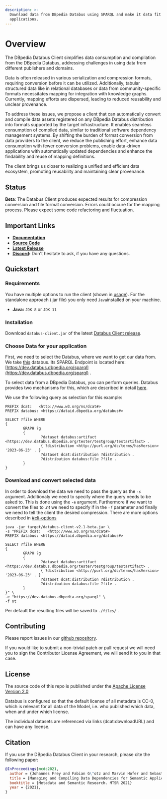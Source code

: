 ```yaml
---
description: >-
  Download data from DBpedia Databus using SPARQL and make it data fit for your
  applications.
---
```


# Overview

The DBpedia Databus Client simplifies data consumption and compilation from the DBpedia Databus, addressing challenges in using data from different publishers and domains.&#x20;

Data is often released in various serialization and compression formats, requiring conversion before it can be utilized. Additionally, tabular structured data like in relational databases or data from community-specific formats necessitates mapping for integration with knowledge graphs. Currently, mapping efforts are dispersed, leading to reduced reusability and unclear provenance.&#x20;

To address these issues, we propose a client that can automatically convert and compile data assets registered on any DBpedia Databus distribution into formats supported by the target infrastructure. It enables seamless consumption of compiled data, similar to traditional software dependency management systems. By shifting the burden of format conversion from data providers to the client, we reduce the publishing effort, enhance data consumption with fewer conversion problems, enable data-driven applications with automatically updated dependencies and enhance the findability and reuse of mapping definitions.

The client brings us closer to realizing a unified and efficient data ecosystem, promoting reusability and maintaining clear provenance.

## Status

**Beta**: The Databus Client produces expected results for compression conversion and file format conversion. Errors could occure for the mapping process. Please expect some code refactoring and fluctuation.

## Important Links

* [**Documentation**](https://dbpedia.gitbook.io/databus/v/download-client/)
* [**Source Code**](https://github.com/dbpedia/databus-client/tree/master)
* [**Latest Release**](https://github.com/dbpedia/databus-client/releases/latest)
* [**Discord**](https://discord.gg/fB8byAPP7e)**:** Don't hesitate to ask, if you have any questions.

## Quickstart

### Requirements

You have multiple options to run the client (shown in [usage](docs/usage/ "mention")). For the standalone approach (.jar file) you only need `Java`installed on your machine.

* **Java:** `JDK 8` or `JDK 11`

### Installation

Download `databus-client.jar` of the latest [Databus Client release](https://github.com/dbpedia/databus-client/releases/latest).

### Choose Data for your application

First, we need to select the Databus, where we want to get our data from. We take [this](https://dev.databus.dbpedia.org/) databus. Its SPARQL Endpoint is located here: [https://dev.databus.dbpedia.org/sparql](https://dev.databus.dbpedia.org/sparql) .

To select data from a DBpedia Databus, you can perform queries. Databus provides two mechanisms for this, which are described in detail [here](https://dbpedia.gitbook.io/databus/#querying-metainformation).&#x20;

We use the following query as selection for this example:

```
PREFIX dcat:   <http://www.w3.org/ns/dcat#>
PREFIX databus: <https://dataid.dbpedia.org/databus#>

SELECT ?file WHERE
{
        GRAPH ?g
        {
                ?dataset databus:artifact <https://dev.databus.dbpedia.org/tester/testgroup/testartifact> .
                { ?distribution <http://purl.org/dc/terms/hasVersion> '2023-06-23' . }
                ?dataset dcat:distribution ?distribution .
                ?distribution databus:file ?file .
        }
}
```

### Download and convert selected data

In order to download the data we need to pass the query as the _`-s`_ argument. Additionaly we need to specify where the query needs to be asked to. This is done using the `-e` argument. Furthermore if we want to convert the files to _.nt_ we need to specify if in the _`-f`_ parameter and finally we need to tell the client the desired compression. There are more options described in [#cli-options](docs/usage/cli.md#cli-options "mention")

```
java -jar target/databus-client-v2.1-beta.jar \
-s "PREFIX dcat:   <http://www.w3.org/ns/dcat#>
PREFIX databus: <https://dataid.dbpedia.org/databus#>

SELECT ?file WHERE
{
        GRAPH ?g
        {
                ?dataset databus:artifact <https://dev.databus.dbpedia.org/tester/testgroup/testartifact> .
                { ?distribution <http://purl.org/dc/terms/hasVersion> '2023-06-23' . }
                ?dataset dcat:distribution ?distribution .
                ?distribution databus:file ?file .
        }
}" \
-e "https://dev.databus.dbpedia.org/sparql" \
-f nt
```

Per default the resulting files will be saved to `./files/` . &#x20;

## Contributing

Please report issues in our [github repository](https://github.com/dbpedia/databus-client).

If you would like to submit a non-trivial patch or pull request we will need you to sign the Contributor License Agreement, we will send it to you in that case.

## License

The source code of this repo is published under the [Apache License Version 2.0](https://github.com/AKSW/jena-sparql-api/blob/master/LICENSE)

Databus is configured so that the default license of all metadata is CC-0, which is relevant for all data of the Model, i.e. who published which data, when and under which license.

The individual datasets are referenced via links (dcat:downloadURL) and can have any license.

## Citation

If you use the DBpedia Databus Client in your research, please cite the following paper:

```bibtex
@InProceedings{mcdc2021,
  author = {Johannes Frey and Fabian G\"otz and Marvin Hofer and Sebastian Hellmann},
  title = {Managing and Compiling Data Dependencies for Semantic Applications using Databus Client},
  booktitle = {Metadata and Semantic Research. MTSR 2021}
  year = {2021},
}
```
